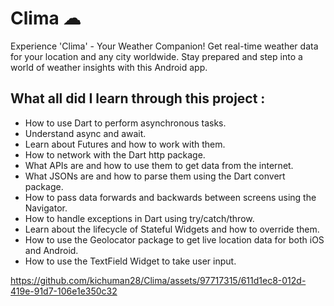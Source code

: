 # Clima ☁

Experience 'Clima' - Your Weather Companion! Get real-time weather data for your location and any city worldwide. Stay prepared and step into a world of weather insights with this Android app.

## What all did I learn through this project :

- How to use Dart to perform asynchronous tasks.
- Understand async and await.
- Learn about Futures and how to work with them.
- How to network with the Dart http package.
- What APIs are and how to use them to get data from the internet.
- What JSONs are and how to parse them using the Dart convert package.
- How to pass data forwards and backwards between screens using the Navigator.
- How to handle exceptions in Dart using try/catch/throw.
- Learn about the lifecycle of Stateful Widgets and how to override them.
- How to use the Geolocator package to get live location data for both iOS and Android.
- How to use the TextField Widget to take user input.

https://github.com/kichuman28/Clima/assets/97717315/611d1ec8-012d-419e-91d7-106e1e350c32


